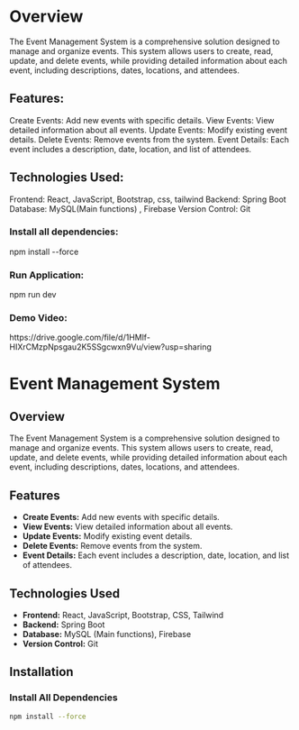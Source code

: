 <h1>Overview</h1>
The Event Management System is a comprehensive solution designed to manage and organize events. This system allows users to create, read, update, and delete events, while providing detailed information about each event, including descriptions, dates, locations, and attendees.<br/>

<h2>Features:</h2>
Create Events: Add new events with specific details.
View Events: View detailed information about all events.
Update Events: Modify existing event details.
Delete Events: Remove events from the system.
Event Details: Each event includes a description, date, location, and list of attendees.<br/>

<h2>Technologies Used:</h2>
Frontend: React, JavaScript, Bootstrap, css, tailwind
Backend: Spring Boot
Database: MySQL(Main functions) , Firebase
Version Control: Git<br/>

<h3>Install all dependencies:</h3>
npm install --force

<h3>Run Application:</h3>
npm run dev

<h3>Demo Video:</h3>
https://drive.google.com/file/d/1HMlf-HIXrCMzpNpsgau2K5SSgcwxn9Vu/view?usp=sharing


# Event Management System

## Overview
The Event Management System is a comprehensive solution designed to manage and organize events. This system allows users to create, read, update, and delete events, while providing detailed information about each event, including descriptions, dates, locations, and attendees.

## Features
- **Create Events:** Add new events with specific details.
- **View Events:** View detailed information about all events.
- **Update Events:** Modify existing event details.
- **Delete Events:** Remove events from the system.
- **Event Details:** Each event includes a description, date, location, and list of attendees.

## Technologies Used
- **Frontend:** React, JavaScript, Bootstrap, CSS, Tailwind
- **Backend:** Spring Boot
- **Database:** MySQL (Main functions), Firebase
- **Version Control:** Git

## Installation

### Install All Dependencies
```sh
npm install --force
